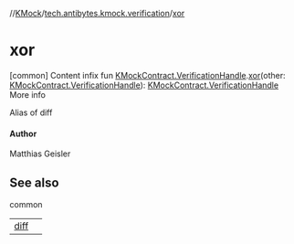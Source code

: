 //[KMock](../../index.md)/[tech.antibytes.kmock.verification](index.md)/[xor](xor.md)



# xor
[common]
Content
infix fun [KMockContract.VerificationHandle](../tech.antibytes.kmock/-k-mock-contract/-verification-handle/index.md).[xor](xor.md)(other: [KMockContract.VerificationHandle](../tech.antibytes.kmock/-k-mock-contract/-verification-handle/index.md)): [KMockContract.VerificationHandle](../tech.antibytes.kmock/-k-mock-contract/-verification-handle/index.md)
More info


Alias of diff



#### Author


Matthias Geisler



## See also

common

| | |
|---|---|
| <a name="tech.antibytes.kmock.verification//xor/tech.antibytes.kmock.KMockContract.VerificationHandle#tech.antibytes.kmock.KMockContract.VerificationHandle/PointingToDeclaration/"></a>[diff](diff.md)| <a name="tech.antibytes.kmock.verification//xor/tech.antibytes.kmock.KMockContract.VerificationHandle#tech.antibytes.kmock.KMockContract.VerificationHandle/PointingToDeclaration/"></a>|
